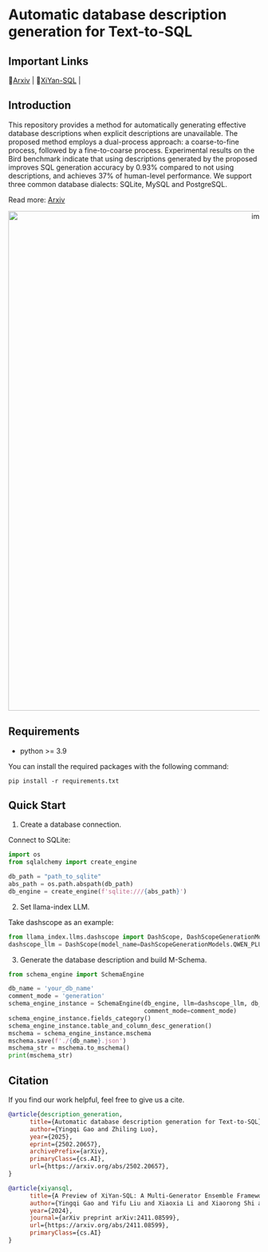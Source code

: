 # Automatic database description generation for Text-to-SQL

## Important Links

🤖[Arxiv](https://arxiv.org/abs/2502.20657) |
📖[XiYan-SQL](https://github.com/XGenerationLab/XiYan-SQL) |


## Introduction
This repository provides a method for automatically generating effective database descriptions when explicit descriptions are unavailable. The proposed method employs a dual-process approach: a coarse-to-fine process, followed by a fine-to-coarse process. Experimental results on the Bird benchmark indicate that using descriptions generated by the proposed improves SQL generation accuracy by 0.93% compared to not using descriptions, and achieves 37% of human-level performance. 
We support three common database dialects: SQLite, MySQL and PostgreSQL.

Read more: [Arxiv](https://arxiv.org/abs/2502.20657)
<p align="center">
  <img src="https://github.com/XGenerationLab/XiYan-DBDescGen/blob/main/description_generation.png" alt="image" width="1000"/>
</p>

## Requirements
+ python >= 3.9

You can install the required packages with the following command:
```shell
pip install -r requirements.txt
```

## Quick Start

1. Create a database connection.

Connect to SQLite:
```python
import os
from sqlalchemy import create_engine

db_path = "path_to_sqlite"
abs_path = os.path.abspath(db_path)
db_engine = create_engine(f'sqlite:///{abs_path}')
```

2. Set llama-index LLM.

Take dashscope as an example:
```python
from llama_index.llms.dashscope import DashScope, DashScopeGenerationModels
dashscope_llm = DashScope(model_name=DashScopeGenerationModels.QWEN_PLUS, api_key='YOUR API KEY HERE.')
```

3. Generate the database description and build M-Schema.
```python
from schema_engine import SchemaEngine

db_name = 'your_db_name'
comment_mode = 'generation'
schema_engine_instance = SchemaEngine(db_engine, llm=dashscope_llm, db_name=db_name,
                                      comment_mode=comment_mode)
schema_engine_instance.fields_category()
schema_engine_instance.table_and_column_desc_generation()
mschema = schema_engine_instance.mschema
mschema.save(f'./{db_name}.json')
mschema_str = mschema.to_mschema()
print(mschema_str)
```

## Citation
If you find our work helpful, feel free to give us a cite.

```bibtex
@article{description_generation,
      title={Automatic database description generation for Text-to-SQL}, 
      author={Yingqi Gao and Zhiling Luo},
      year={2025},
      eprint={2502.20657},
      archivePrefix={arXiv},
      primaryClass={cs.AI},
      url={https://arxiv.org/abs/2502.20657}, 
}

@article{xiyansql,
      title={A Preview of XiYan-SQL: A Multi-Generator Ensemble Framework for Text-to-SQL}, 
      author={Yingqi Gao and Yifu Liu and Xiaoxia Li and Xiaorong Shi and Yin Zhu and Yiming Wang and Shiqi Li and Wei Li and Yuntao Hong and Zhiling Luo and Jinyang Gao and Liyu Mou and Yu Li},
      year={2024},
      journal={arXiv preprint arXiv:2411.08599},
      url={https://arxiv.org/abs/2411.08599},
      primaryClass={cs.AI}
}
```
